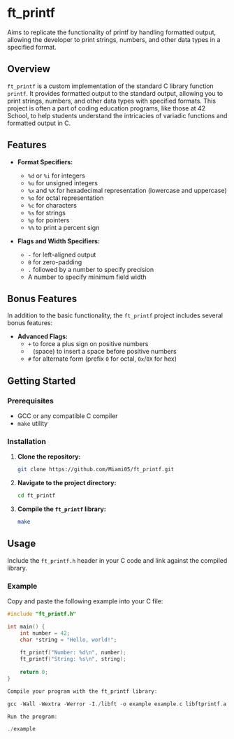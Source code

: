 # ft_printf
Aims to replicate the functionality of printf by handling formatted output, allowing the developer to print strings, numbers, and other data types in a specified format.

## Overview

`ft_printf` is a custom implementation of the standard C library function `printf`. It provides formatted output to the standard output, allowing you to print strings, numbers, and other data types with specified formats. 
This project is often a part of coding education programs, like those at 42 School, to help students understand the intricacies of variadic functions and formatted output in C.

## Features

- **Format Specifiers:**
  - `%d` or `%i` for integers
  - `%u` for unsigned integers
  - `%x` and `%X` for hexadecimal representation (lowercase and uppercase)
  - `%o` for octal representation
  - `%c` for characters
  - `%s` for strings
  - `%p` for pointers
  - `%%` to print a percent sign

- **Flags and Width Specifiers:**
  - `-` for left-aligned output
  - `0` for zero-padding
  - `.` followed by a number to specify precision
  - A number to specify minimum field width

## Bonus Features

In addition to the basic functionality, the `ft_printf` project includes several bonus features:

- **Advanced Flags:**
  - `+` to force a plus sign on positive numbers
  - ` ` (space) to insert a space before positive numbers
  - `#` for alternate form (prefix `0` for octal, `0x`/`0X` for hex)


## Getting Started

### Prerequisites

- GCC or any compatible C compiler
- `make` utility

### Installation

1. **Clone the repository:**
    ```sh
    git clone https://github.com/Miami05/ft_printf.git
    ```

2. **Navigate to the project directory:**
    ```sh
    cd ft_printf
    ```

3. **Compile the `ft_printf` library:**
    ```sh
    make
    ```

## Usage

Include the `ft_printf.h` header in your C code and link against the compiled library.

### Example

Copy and paste the following example into your C file:

```c
#include "ft_printf.h"

int main() {
    int number = 42;
    char *string = "Hello, world!";
    
    ft_printf("Number: %d\n", number);
    ft_printf("String: %s\n", string);
    
    return 0;
}

Compile your program with the ft_printf library:

gcc -Wall -Wextra -Werror -I./libft -o example example.c libftprintf.a

Run the program:

./example